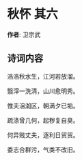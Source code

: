 # 秋怀  其六

**作者**: 卫宗武

## 诗词内容

浩浩秋水生，江河若放溜。

翳滓一洗清，山川愈明秀。

惟夫沮洳区，朝满夕已垢。

疏涤曾几何，起秽复自臭。

何异贱丈夫，逐利日贸贸。

委志合群污，气类不改旧。

